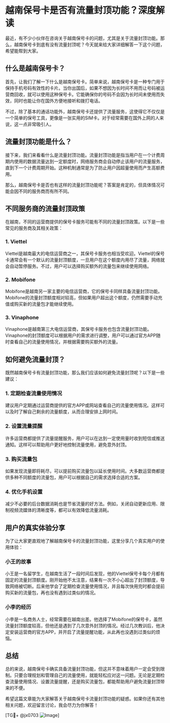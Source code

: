 # 越南保号卡是否有流量封顶功能？深度解读

最近，有不少小伙伴在咨询关于越南保号卡的问题，尤其是关于流量封顶功能。那么，越南保号卡到底有没有流量封顶呢？今天就来给大家详细解答一下这个问题，希望能帮到大家。

## 什么是越南保号卡？

首先，让我们了解一下什么是越南保号卡。简单来说，越南保号卡是一种专门用于保持手机号码有效性的卡片。当你出国后，如果不想因为长时间不用而让号码被运营商回收，就可以使用这种保号卡。它能确保你的号码不会因为长时间未使用而失效，同时也能让你在国外方便地接听和拨打电话。

不过，除了基本的通话功能外，越南保号卡还提供了流量服务，这使得它不仅仅是一个简单的保号工具，更像是一张实用的SIM卡。对于经常需要在国外上网的人来说，这一点非常吸引人。

## 流量封顶功能是什么？

接下来，我们来看看什么是流量封顶功能。流量封顶功能是指当用户在一个计费周期内使用的数据流量达到一定额度时，网络服务商会自动停止该用户的流量服务，直到下一个计费周期开始。这种机制通常是为了防止用户因超量使用而产生高额费用。

那么，越南保号卡是否也有这样的流量封顶功能呢？答案是肯定的，但具体情况可能会因不同的服务商而有所不同。

## 不同服务商的流量封顶政策

在越南，不同的运营商提供的保号卡服务可能有不同的流量封顶政策。以下是一些常见的服务商及其相关政策：

### 1. **Viettel**
Viettel是越南最大的电信运营商之一，其保号卡服务也相当受欢迎。Viettel的保号卡通常会有一个默认的流量封顶额度，一旦用户在这个额度内用尽了流量，网络就会自动暂停服务。不过，用户可以选择购买额外的流量包来继续使用网络。

### 2. **Mobifone**
Mobifone是越南另一家主要的电信运营商，它的保号卡同样具备流量封顶功能。Mobifone的流量封顶额度相对较高，但如果用户超出这个额度，仍然需要手动充值或购买新的流量包才能继续使用。

### 3. **Vinaphone**
Vinaphone是越南第三大电信运营商，其保号卡服务也包含流量封顶功能。Vinaphone的封顶额度可以根据用户的需求进行调整，用户可以通过官方APP随时查看自己的流量使用情况，并根据需要购买额外的流量。

## 如何避免流量封顶？

既然越南保号卡有流量封顶功能，那么我们应该如何避免流量封顶呢？以下是一些建议：

### 1. **定期检查流量使用情况**
建议用户定期通过运营商提供的官方APP或网站查看自己的流量使用情况。这样可以及时了解自己剩余的流量额度，从而合理安排上网时间。

### 2. **设置流量提醒**
许多运营商都提供了流量提醒服务，用户可以在达到一定使用量时收到短信或推送通知。这样可以帮助用户更好地控制流量使用，避免意外封顶。

### 3. **购买流量包**
如果发现流量即将耗尽，可以提前购买流量包以延长使用时间。大多数运营商都提供多种不同额度的流量包，用户可以根据自己的需求选择合适的方案。

### 4. **优化手机设置**
减少不必要的后台数据消耗也是节省流量的好方法。例如，关闭自动更新应用、限制视频流媒体的清晰度等，都可以有效降低流量消耗。

## 用户的真实体验分享

为了让大家更直观地了解越南保号卡的流量封顶功能，这里分享几个真实用户的使用体验：

### 小王的故事
小王是一名留学生，在越南生活了一段时间后发现，他的Viettel保号卡每个月都有固定的流量封顶额度。刚开始他不太注意，结果有一次不小心超出了封顶额度，导致网络被切断。后来他学会了定期检查流量使用情况，并且每次快用完时都会提前购买新的流量包，再也没有遇到过类似的情况。

### 小李的经历
小李是一名商务人士，经常需要在越南出差。他选择了Mobifone的保号卡，虽然流量封顶额度较高，但他还是遇到了几次意外封顶的情况。经过几次教训后，他决定安装运营商的官方APP，并开启了流量提醒功能，从此再也没遇到过类似的烦恼。

## 总结

总的来说，越南保号卡确实具备流量封顶功能，但这并不意味着用户一定会受到限制。只要合理规划和管理自己的流量使用，就能轻松应对这一问题。无论是定期检查流量使用情况、设置流量提醒，还是购买流量包，都能帮助用户避免流量封顶带来的不便。

希望这篇文章能为大家解答关于越南保号卡流量封顶功能的疑惑。如果你还有其他相关问题，欢迎留言讨论，我会尽力为你解答！

[TG💪+ @jx0703 ![Image](https://github.com/user-attachments/assets/dbca1d08-cadb-493c-b0ec-ad6f7a83f270)]
